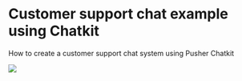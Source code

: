 # Customer support chat example using Chatkit
How to create a customer support chat system using Pusher Chatkit

![](https://www.dropbox.com/s/8unv1hu1t3k34ti/Creating-a-customer-support-chat-widget-using-JavaScript-and-Chatkit.gif?raw=1)
